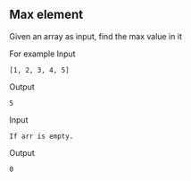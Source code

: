 ## Max element

Given an array as input, find the max value in it

For example
Input

```
[1, 2, 3, 4, 5]
```

Output

```
5
````

Input

```
If arr is empty.
```

Output

```
0
````